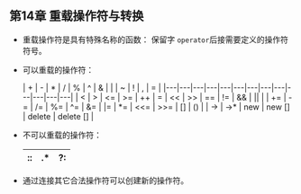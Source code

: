 ## 第14章 重载操作符与转换

* 重载操作符是具有特殊名称的函数： 保留字 `operator`后接需要定义的操作符符号。
* 可以重载的操作符：

  | \+ | \- | \* | / | % | ^ | & | \| | ~ | ! | , | = |
  |---|---|---|---|---|---|---|---|---|---|---|---|---|
  | < | > | <= | \>= | ++ | = | << | \>> | == | != | && | \|\| | 
  | += | -= | /= | %= | ^= | &= | \|= | \*= | <<= | \>>= | [] | () | 
  | -> | ->* | new | new [] | delete | delete [] |

* 不可以重载的操作符：

  :: | .* | ?: |
  ---|----|----|

* 通过连接其它合法操作符可以创建新的操作符。
